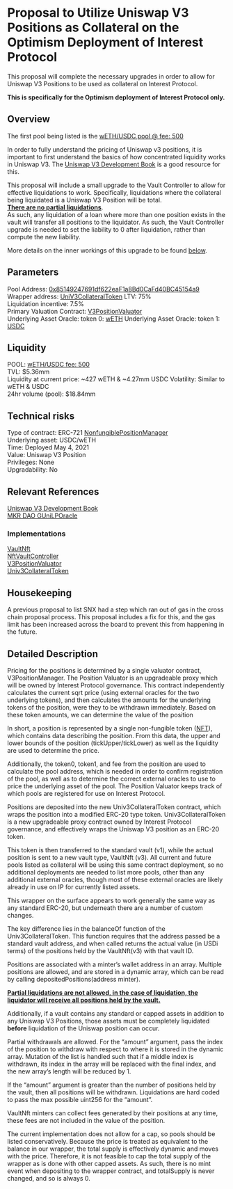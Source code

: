 # Proposal to Utilize Uniswap V3 Positions as Collateral on the Optimism Deployment of Interest Protocol
This proposal will complete the necessary upgrades in order to allow for Uniswap V3 Positions to be used as collateral on Interest Protocol. 

<b>This is specifically for the Optimism deployment of Interest Protocol only.</b>

## Overview

The first pool being listed is the [wETH/USDC pool @ fee: 500](https://info.uniswap.org/#/optimism/pools/0x85149247691df622eaf1a8bd0cafd40bc45154a9)  

In order to fully understand the pricing of Uniswap v3 positions, it is important to first understand the basics of how concentrated liquidity works in Uniswap V3. 
The [Uniswap V3 Development Book](https://uniswapv3book.com/) is a good resource for this.   

This proposal will include a small upgrade to the Vault Controller to allow for effective liquidations to work. Specifically, liquidations where the collateral being liquidated is a Uniswap V3 Position will be total.  
<u>__There are no partial liquidations__</u>.   
As such, any liquidation of a loan where more than one position exists in the vault will transfer all positions to the liquidator. As such, the Vault Controller upgrade is needed to set the liability to 0 after liquidation, rather than compute the new liability. 

More details on the inner workings of this upgrade to be found [below](#detailed-description). 

## Parameters

Pool Address: [0x85149247691df622eaF1a8Bd0CaFd40BC45154a9](https://optimistic.etherscan.io/address/0x85149247691df622eaf1a8bd0cafd40bc45154a9)  
Wrapper address: [UniV3CollateralToken](https://optimistic.etherscan.io/address/0x7131FF92a3604966d7D96CCc9d596F7e9435195c)
LTV: 75%  
Liquidation incentive: 7.5%  
Primary Valuation Contract: [V3PositionValuator](https://optimistic.etherscan.io/address/0x5c69C9551E2fE670eDC82EC0288843c1956eE644)  
Underlying Asset Oracle: token 0: [wETH](https://optimistic.etherscan.io/address/0xcB88cf29121E5380c818A7dd4E8C21d964369dF3) 
Underlying Asset Oracle: token 1: [USDC](https://optimistic.etherscan.io/address/0xcEe78cE44e98d16f59C775494Be24E0D2cFF19A4) 

## Liquidity

POOL: [wETH/USDC fee: 500](https://info.uniswap.org/#/optimism/pools/0x85149247691df622eaf1a8bd0cafd40bc45154a9)  
TVL: $5.36mm  
Liquidity at current price: ~427 wETH & ~4.27mm USDC
Volatility: Similar to wETH & USDC  
24hr volume (pool): $18.84mm

## Technical risks

Type of contract: ERC-721 [NonfungiblePositionManager](https://optimistic.etherscan.io/address/0xc36442b4a4522e871399cd717abdd847ab11fe88)  
Underlying asset: USDC/wETH  
Time: Deployed May 4, 2021  
Value: Uniswap V3 Position  
Privileges: None  
Upgradability: No  

## Relevant References
[Uniswap V3 Development Book](https://uniswapv3book.com/)  
[MKR DAO GUniLPOracle](https://github.com/makerdao/univ3-lp-oracle/blob/master/src/GUniLPOracle.sol#L248)

### Implementations
[VaultNft](https://gfx.cafe/ip/contracts/-/blob/master/contracts/lending/vault/VaultNft.sol)  
[NftVaultController](https://gfx.cafe/ip/contracts/-/blob/master/contracts/lending/controller/NftVaultController.sol)  
[V3PositionValuator](https://gfx.cafe/ip/contracts/-/blob/master/contracts/oracle/External/V3PositionValuator.sol)  
[Univ3CollateralToken](https://gfx.cafe/ip/contracts/-/blob/master/contracts/lending/wrapper/Univ3CollateralToken.sol)  

## Housekeeping

A previous proposal to list SNX had a step which ran out of gas in the cross chain proposal process. This proposal includes a fix for this, and the gas limit has been increased across the board to prevent this from happening in the future. 

## Detailed Description

Pricing for the positions is determined by a single valuator contract, V3PositionManager. The Position Valuator is an upgradeable proxy which will be owned by Interest Protocol governance. This contract independently calculates the current sqrt price (using external oracles for the two underlying tokens), and then calculates the amounts for the underlying tokens of the position, were they to be withdrawn immediately. Based on these token amounts, we can determine the value of the position

In short, a position is represented by a single non-fungible token ([NFT](https://eips.ethereum.org/EIPS/eip-721)), which contains data describing the position. From this data, the upper and lower bounds of the position (tickUpper/tickLower) as well as the liquidity are used to determine the price. 

Additionally, the token0, token1, and fee from the position are used to calculate the pool address, which is needed in order to confirm registration of the pool, as well as to determine the correct external oracles to use to price the underlying asset of the pool. The Position Valuator keeps track of which pools are registered for use on Interest Protocol.

Positions are deposited into the new Univ3CollateralToken contract, which wraps the position into a modified ERC-20 type token. Univ3CollateralToken is a new upgradeable proxy contract owned by Interest Protocol governance, and effectively wraps the Uniswap V3 position as an ERC-20 token. 

This token is then transferred to the standard vault (v1), while the actual position is sent to a new vault type, VaultNft (v3). All current and future pools listed as collateral will be using this same contract deployment, so no additional deployments are needed to list more pools, other than any additional external oracles, though most of these external oracles are likely already in use on IP for currently listed assets. 

This wrapper on the surface appears to work generally the same way as any standard ERC-20, but underneath there are a number of custom changes.
 
The key difference lies in the balanceOf function of the Univ3CollateralToken. This function requires that the address passed be a standard vault address, and when called returns the actual value (in USDi terms) of the positions held by the VaultNft(v3) with that vault ID. 

Positions are associated with a minter’s wallet address in an array. Multiple positions are allowed, and are stored in a dynamic array, which can be read by calling depositedPositions(address minter). 

<u>__Partial liquidations are not allowed, in the case of liquidation, the liquidator will receive all positions held by the vault.__ </u>  

Additionally, if a vault contains any standard or capped assets in addition to any Uniswap V3 Positions, those assets must be completely liquidated __before__ liquidation of the Uniswap position can occur. 


Partial withdrawals are allowed. For the “amount” argument, pass the index of the position to withdraw with respect to where it is stored in the dynamic array. Mutation of the list is handled such that if a middle index is withdrawn, its index in the array will be replaced with the final index, and the new array’s length will be reduced by 1. 

If the “amount” argument is greater than the number of positions held by the vault, then all positions will be withdrawn. Liquidations are hard coded to pass the max possible uint256 for the “amount”. 

VaultNft minters can collect fees generated by their positions at any time, these fees are not included in the value of the position. 

The current implementation does not allow for a cap, so pools should be listed conservatively. Because the price is treated as equivalent to the balance in our wrapper, the total supply is effectively dynamic and moves with the price. Therefore, it is not feasible to cap the total supply of the wrapper as is done with other capped assets. 
As such, there is no mint event when depositing to the wrapper contract, and totalSupply is never changed, and so is always 0. 